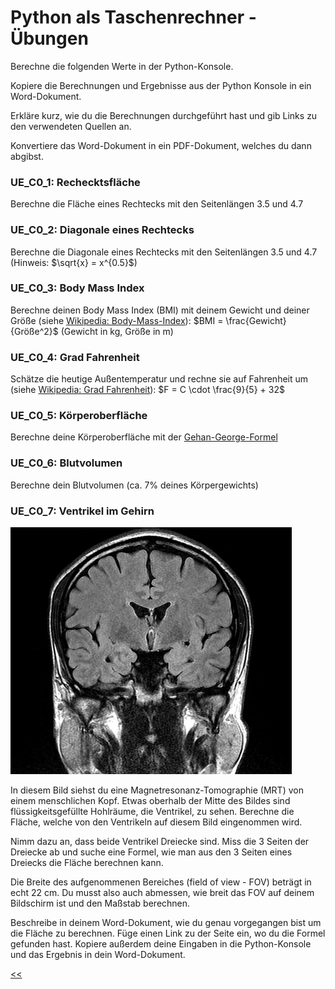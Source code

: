 # Python als Taschenrechner - Übungen

Berechne die folgenden Werte in der Python-Konsole. 

Kopiere die Berechnungen und Ergebnisse aus der Python Konsole in ein Word-Dokument.

Erkläre kurz, wie du die Berechnungen durchgeführt hast und gib Links zu den verwendeten Quellen an.

Konvertiere das Word-Dokument in ein PDF-Dokument, welches du dann abgibst.



### UE_C0_1: Rechecktsfläche
Berechne die Fläche eines Rechtecks mit den Seitenlängen 3.5 und 4.7

### UE_C0_2: Diagonale eines Rechtecks
Berechne die Diagonale eines Rechtecks mit den Seitenlängen 3.5 und 4.7 (Hinweis: $\sqrt{x} = x^{0.5}$)

### UE_C0_3: Body Mass Index
Berechne deinen Body Mass Index (BMI) mit deinem Gewicht und deiner Größe 
(siehe [Wikipedia: Body-Mass-Index](https://de.wikipedia.org/wiki/Body-Mass-Index)): 
$BMI = \frac{Gewicht}{Größe^2}$ (Gewicht in kg, Größe in m)

### UE_C0_4: Grad Fahrenheit 
Schätze die heutige Außentemperatur und rechne sie auf Fahrenheit um 
(siehe [Wikipedia: Grad Fahrenheit](https://de.wikipedia.org/wiki/Grad_Fahrenheit)):
$F = C \cdot \frac{9}{5} + 32$

### UE_C0_5: Körperoberfläche
Berechne deine Körperoberfläche mit der [Gehan-George-Formel](https://de.wikipedia.org/wiki/K%C3%B6rperoberfl%C3%A4che)

### UE_C0_6: Blutvolumen
Berechne dein Blutvolumen (ca. 7% deines Körpergewichts)

### UE_C0_7: Ventrikel im Gehirn

![MRI_brain.png](../img/C0/MRI_brain.png)

In diesem Bild siehst du eine Magnetresonanz-Tomographie (MRT) von einem menschlichen Kopf.
Etwas oberhalb der Mitte des Bildes sind flüssigkeitsgefüllte Hohlräume, 
die Ventrikel, zu sehen.
Berechne die Fläche, welche von den Ventrikeln auf diesem Bild eingenommen wird.

Nimm dazu an, dass beide Ventrikel Dreiecke sind. Miss die 3 Seiten der Dreiecke ab
und suche eine Formel, wie man aus den 3 Seiten eines Dreiecks die Fläche berechnen kann.

Die Breite des aufgenommenen Bereiches (field of view - FOV) beträgt in echt 22 cm. 
Du musst also auch abmessen, wie breit das FOV auf deinem Bildschirm ist 
und den Maßstab berechnen.

Beschreibe in deinem Word-Dokument, wie du genau vorgegangen bist 
um die Fläche zu berechnen. Füge einen Link zu der Seite ein, wo du die Formel gefunden hast.
Kopiere außerdem deine Eingaben in die Python-Konsole und das Ergebnis in dein Word-Dokument.






[<<](../markdown/C0_PythonAlsTaschenrechner.md)